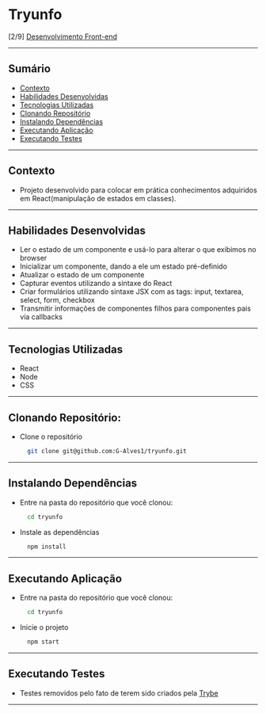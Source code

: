 # Tryunfo
[2/9] [Desenvolvimento Front-end](https://github.com/G-Alves1/Trybe/tree/main/02_Desenvolvimento-Front-end)

---

## Sumário

- [Contexto](#contexto)
- [Habilidades Desenvolvidas](#habilidades-desenvolvidas)
- [Tecnologias Utilizadas](#tecnologias-utilizadas)
- [Clonando Repositório](#clonando-repositório)
- [Instalando Dependências](#instalando-dependências)
- [Executando Aplicação](#executando-aplicação)
- [Executando Testes](#executando-testes)

---

## Contexto

* Projeto desenvolvido para colocar em prática conhecimentos adquiridos em React(manipulação de estados em classes).

---

## Habilidades Desenvolvidas

* Ler o estado de um componente e usá-lo para alterar o que exibimos no browser
* Inicializar um componente, dando a ele um estado pré-definido
* Atualizar o estado de um componente
* Capturar eventos utilizando a sintaxe do React
* Criar formulários utilizando sintaxe JSX com as tags: input, textarea, select, form, checkbox
* Transmitir informações de componentes filhos para componentes pais via callbacks

---

## Tecnologias Utilizadas

* React
* Node
* CSS
 
---

## Clonando Repositório:

* Clone o repositório
  ```sh
    git clone git@github.com:G-Alves1/tryunfo.git
  ```

---

## Instalando Dependências

* Entre na pasta do repositório que você clonou:
  ```sh
    cd tryunfo
  ```

* Instale as dependências
  ```sh
    npm install
  ```

---

## Executando Aplicação

* Entre na pasta do repositório que você clonou:
  ```sh
    cd tryunfo
  ```

* Inicie o projeto
  ```sh
    npm start
  ```

---

## Executando Testes

* Testes removidos pelo fato de terem sido criados pela [Trybe](https://www.betrybe.com/)

---
